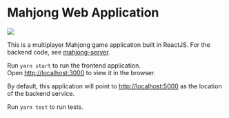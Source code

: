 # Mahjong Web Application

<img src="/src/images/mahjong_sample.png">

This is a multiplayer Mahjong game application built in ReactJS. For the backend code, see [mahjong-server](https://github.com/nxho/mahjong-server).

Run `yarn start` to run the frontend application.<br>
Open [http://localhost:3000](http://localhost:3000) to view it in the browser.

By default, this application will point to [http://localhost:5000](http://localhost:5000) as the location of the backend service.

Run `yarn test` to run tests.

